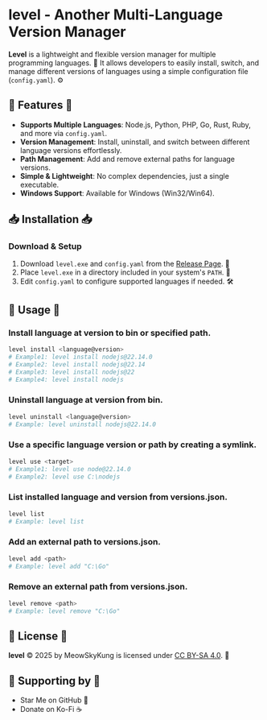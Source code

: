 # level - Another Multi-Language Version Manager
**Level** is a lightweight and flexible version manager for multiple programming languages. 💯 It allows developers to easily install, switch, and manage different versions of languages using a simple configuration file (`config.yaml`). ⚙


## 🎉 Features 🎉
- **Supports Multiple Languages**: Node.js, Python, PHP, Go, Rust, Ruby, and more via `config.yaml`.
- **Version Management**: Install, uninstall, and switch between different language versions effortlessly.
- **Path Management**: Add and remove external paths for language versions.
- **Simple & Lightweight**: No complex dependencies, just a single executable.
- **Windows Support**: Available for Windows (Win32/Win64).


## 📥 Installation 📥
### Download & Setup
1. Download `level.exe` and `config.yaml` from the [Release Page](https://github.com/MeowSky49887/level/releases). 💾
2. Place `level.exe` in a directory included in your system's `PATH`. 🔧
3. Edit `config.yaml` to configure supported languages if needed. 🛠️


## 🚀 Usage 🚀
### Install language at version to bin or specified path.
```sh
level install <language@version>
# Example1: level install nodejs@22.14.0
# Example2: level install nodejs@22.14
# Example3: level install nodejs@22
# Example4: level install nodejs
```

### Uninstall language at version from bin.
```sh
level uninstall <language@version>
# Example: level uninstall nodejs@22.14.0
```

### Use a specific language version or path by creating a symlink.
```sh
level use <target>
# Example1: level use node@22.14.0
# Example2: level use C:\nodejs
```

### List installed language and version from versions.json.
```sh
level list
# Example: level list
```

### Add an external path to versions.json.
```sh
level add <path>
# Example: level add "C:\Go"
```

### Remove an external path from versions.json.
```sh
level remove <path>
# Example: level remove "C:\Go"
```


## 📜 License 📜
**level** © 2025 by MeowSkyKung is licensed under [CC BY-SA 4.0](https://creativecommons.org/licenses/by-sa/4.0/). 🔖


## 💖 Supporting by 💖
- Star Me on GitHub 🌟
- Donate on Ko-Fi ☕
